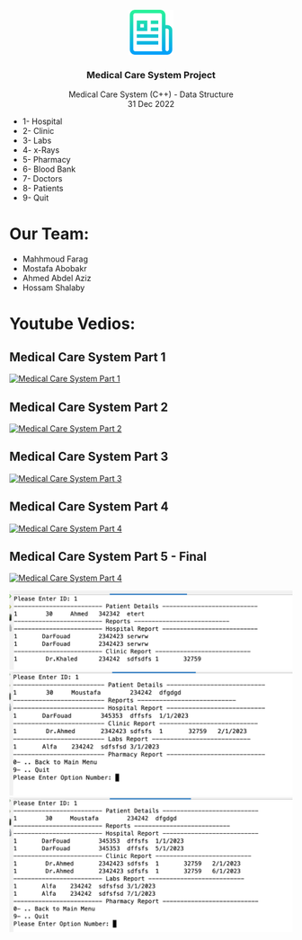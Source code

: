 
 <!-- PROJECT LOGO -->
<br />
<div align="center">
  <a href="https://github.com/mahmoud4it/medical_care_system">
    <img src="screenshots/logo.png" alt="Logo" width="80" height="80">
  </a>

  <h3 align="center">Medical Care System Project</h3>

  <p align="center">
    Medical Care System (C++) - Data Structure
    <br />
     31 Dec 2022
  </p>
</div>

* 1- Hospital
* 2- Clinic
* 3- Labs
* 4- x-Rays
* 5- Pharmacy
* 6- Blood Bank
* 7- Doctors
* 8- Patients
* 9- Quit

# Our Team:
* Mahhmoud Farag
* Mostafa Abobakr
* Ahmed Abdel Aziz
* Hossam Shalaby


# Youtube Vedios:
## Medical Care System Part 1  
[![Medical Care System Part 1](https://img.youtube.com/vi/ebogGN9hTks/0.jpg)](https://youtu.be/ebogGN9hTks "Medical Care System Part 1")


## Medical Care System Part 2  
[![Medical Care System Part 2](https://img.youtube.com/vi/27nBYhmuml4/0.jpg)](https://youtu.be/27nBYhmuml4 "Medical Care System Part 2")


## Medical Care System Part 3  
[![Medical Care System Part 3](https://img.youtube.com/vi/O5x4SzAkLpo/0.jpg)](https://youtu.be/O5x4SzAkLpo "Medical Care System Part 3")


## Medical Care System Part 4  
[![Medical Care System Part 4](https://img.youtube.com/vi/iaxWHs65joc/0.jpg)](https://youtu.be/iaxWHs65joc "Medical Care System Part 4")


## Medical Care System Part 5 - Final  
[![Medical Care System Part 4](<img src="[https://i.ytimg.com/vi/Hc79sDi3f0U/maxresdefault.jpg](https://img.youtube.com/vi/vSxEFaZZ88k/0.jpg)" width="50%">)](https://youtu.be/vSxEFaZZ88k "Medical Care System Part 5")


![Screenshot](./screenshots/1.png)
![Screenshot](./screenshots/2.png)
![Screenshot](./screenshots/3.png)


